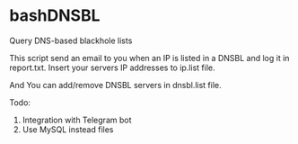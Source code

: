 # bashDNSBL
Query DNS-based blackhole lists

This script send an email to you when an IP is listed in a DNSBL and log it in report.txt. 
Insert your servers IP addresses to ip.list file.

And You can add/remove DNSBL servers in dnsbl.list file.

Todo:
1) Integration with Telegram bot
2) Use MySQL instead files
